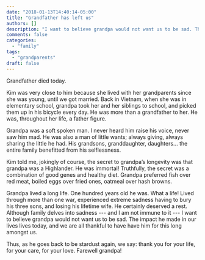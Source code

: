 ```yaml
---
date: "2018-01-13T14:40:14-05:00"
title: "Grandfather has left us"
authors: []
description: "I want to believe grandpa would not want us to be sad. The impact he made in our lives  lives today, and we are all thankful to have have him for this long amongst us."
comments: false
categories:
  - "family"
tags:
  - "grandparents"
draft: false
---
```

Grandfather died today.

Kim was very close to him because she lived with her grandparents since she was young, until we got married. Back in Vietnam, when she was in elementary school, grandpa took her and her siblings to school, and picked them up in his bicycle every day. He was more than a grandfather to her. He was, throughout her life, a father figure. 

Grandpa was a soft spoken man. I never heard him raise his voice, never saw him mad. He was also a man of little wants; always giving, always sharing the little he had. His grandsons, granddaughter, daughters... the entire family benefitted from his selflessness.

Kim told me, jokingly of course, the secret to grandpa’s longevity was that grandpa was a Highlander. He was immortal! Truthfully, the secret was a combination of good genes and healthy diet. Grandpa preferred fish over red meat, boiled eggs over fried ones, oatmeal over hash browns. 

Grandpa lived a long life. One hundred years old he was. What a life! Lived through more than one war, experienced extreme sadness having to bury his three sons, and losing his lifetime wife. He certainly deserved a rest. Although family delves into sadness --- and I am not immune to it --- I want to believe grandpa would not want us to be sad. The impact he made in our lives  lives today, and we are all thankful to have have him for this long amongst us. 

Thus, as he goes back to be stardust again, we say: thank you for your life, for your care, for your love. Farewell grandpa! 